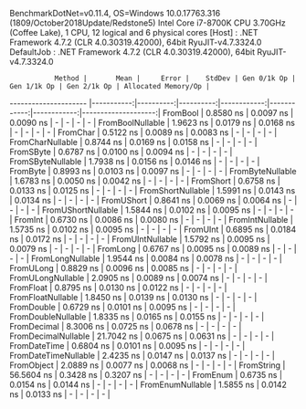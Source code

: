 
BenchmarkDotNet=v0.11.4, OS=Windows 10.0.17763.316 (1809/October2018Update/Redstone5)
Intel Core i7-8700K CPU 3.70GHz (Coffee Lake), 1 CPU, 12 logical and 6 physical cores
  [Host]     : .NET Framework 4.7.2 (CLR 4.0.30319.42000), 64bit RyuJIT-v4.7.3324.0
  DefaultJob : .NET Framework 4.7.2 (CLR 4.0.30319.42000), 64bit RyuJIT-v4.7.3324.0


               Method |       Mean |     Error |    StdDev | Gen 0/1k Op | Gen 1/1k Op | Gen 2/1k Op | Allocated Memory/Op |
--------------------- |-----------:|----------:|----------:|------------:|------------:|------------:|--------------------:|
             FromBool |  0.8580 ns | 0.0097 ns | 0.0090 ns |           - |           - |           - |                   - |
     FromBoolNullable |  1.9623 ns | 0.0179 ns | 0.0168 ns |           - |           - |           - |                   - |
             FromChar |  0.5122 ns | 0.0089 ns | 0.0083 ns |           - |           - |           - |                   - |
     FromCharNullable |  0.8744 ns | 0.0169 ns | 0.0158 ns |           - |           - |           - |                   - |
            FromSByte |  0.6787 ns | 0.0100 ns | 0.0094 ns |           - |           - |           - |                   - |
    FromSByteNullable |  1.7938 ns | 0.0156 ns | 0.0146 ns |           - |           - |           - |                   - |
             FromByte |  0.8993 ns | 0.0103 ns | 0.0097 ns |           - |           - |           - |                   - |
     FromByteNullable |  1.6783 ns | 0.0050 ns | 0.0042 ns |           - |           - |           - |                   - |
            FromShort |  0.6758 ns | 0.0133 ns | 0.0125 ns |           - |           - |           - |                   - |
    FromShortNullable |  1.5991 ns | 0.0143 ns | 0.0134 ns |           - |           - |           - |                   - |
           FromUShort |  0.8641 ns | 0.0069 ns | 0.0064 ns |           - |           - |           - |                   - |
   FromUShortNullable |  1.5844 ns | 0.0102 ns | 0.0095 ns |           - |           - |           - |                   - |
              FromInt |  0.6730 ns | 0.0086 ns | 0.0080 ns |           - |           - |           - |                   - |
      FromIntNullable |  1.5735 ns | 0.0102 ns | 0.0095 ns |           - |           - |           - |                   - |
             FromUInt |  0.6895 ns | 0.0184 ns | 0.0172 ns |           - |           - |           - |                   - |
     FromUIntNullable |  1.5792 ns | 0.0095 ns | 0.0079 ns |           - |           - |           - |                   - |
             FromLong |  0.6767 ns | 0.0095 ns | 0.0089 ns |           - |           - |           - |                   - |
     FromLongNullable |  1.9544 ns | 0.0084 ns | 0.0078 ns |           - |           - |           - |                   - |
            FromULong |  0.8829 ns | 0.0096 ns | 0.0085 ns |           - |           - |           - |                   - |
    FromULongNullable |  2.0905 ns | 0.0089 ns | 0.0074 ns |           - |           - |           - |                   - |
            FromFloat |  0.8795 ns | 0.0130 ns | 0.0122 ns |           - |           - |           - |                   - |
    FromFloatNullable |  1.8450 ns | 0.0139 ns | 0.0130 ns |           - |           - |           - |                   - |
           FromDouble |  0.6729 ns | 0.0101 ns | 0.0095 ns |           - |           - |           - |                   - |
   FromDoubleNullable |  1.8335 ns | 0.0165 ns | 0.0155 ns |           - |           - |           - |                   - |
          FromDecimal |  8.3006 ns | 0.0725 ns | 0.0678 ns |           - |           - |           - |                   - |
  FromDecimalNullable | 21.7042 ns | 0.0675 ns | 0.0631 ns |           - |           - |           - |                   - |
         FromDateTime |  0.6804 ns | 0.0101 ns | 0.0095 ns |           - |           - |           - |                   - |
 FromDateTimeNullable |  2.4235 ns | 0.0147 ns | 0.0137 ns |           - |           - |           - |                   - |
           FromObject |  2.0889 ns | 0.0077 ns | 0.0068 ns |           - |           - |           - |                   - |
           FromString | 56.5604 ns | 0.3428 ns | 0.3207 ns |           - |           - |           - |                   - |
             FromEnum |  0.6735 ns | 0.0154 ns | 0.0144 ns |           - |           - |           - |                   - |
     FromEnumNullable |  1.5855 ns | 0.0142 ns | 0.0133 ns |           - |           - |           - |                   - |
